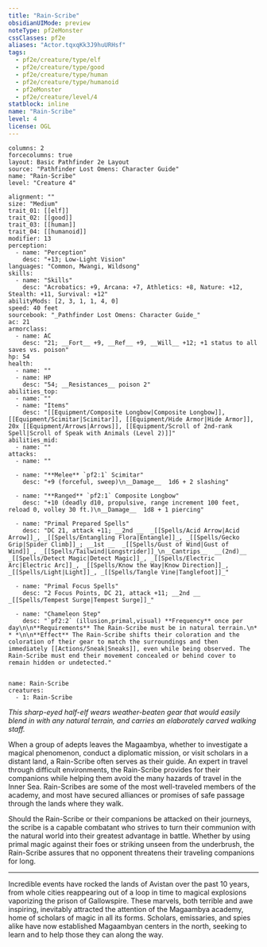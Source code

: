 ```yaml
---
title: "Rain-Scribe"
obsidianUIMode: preview
noteType: pf2eMonster
cssClasses: pf2e
aliases: "Actor.tqxqKk3J9huURHsf" 
tags:
  - pf2e/creature/type/elf
  - pf2e/creature/type/good
  - pf2e/creature/type/human
  - pf2e/creature/type/humanoid
  - pf2eMonster
  - pf2e/creature/level/4
statblock: inline
name: "Rain-Scribe"
level: 4
license: OGL
---
```


```statblock
columns: 2
forcecolumns: true
layout: Basic Pathfinder 2e Layout
source: "Pathfinder Lost Omens: Character Guide"
name: "Rain-Scribe"
level: "Creature 4"

alignment: ""
size: "Medium"
trait_01: [[elf]]
trait_02: [[good]]
trait_03: [[human]]
trait_04: [[humanoid]]
modifier: 13
perception:
  - name: "Perception"
    desc: "+13; Low-Light Vision"
languages: "Common, Mwangi, Wildsong"
skills:
  - name: "Skills"
    desc: "Acrobatics: +9, Arcana: +7, Athletics: +8, Nature: +12, Stealth: +11, Survival: +12"
abilityMods: [2, 3, 1, 1, 4, 0]
speed: 40 feet
sourcebook: "_Pathfinder Lost Omens: Character Guide_"
ac: 21
armorclass:
  - name: AC
    desc: "21; __Fort__ +9, __Ref__ +9, __Will__ +12; +1 status to all saves vs. poison"
hp: 54
health:
  - name: ""
  - name: HP
    desc: "54; __Resistances__ poison 2"
abilities_top:
  - name: ""
  - name: "Items"
    desc: "[[Equipment/Composite Longbow|Composite Longbow]], [[Equipment/Scimitar|Scimitar]], [[Equipment/Hide Armor|Hide Armor]], 20x [[Equipment/Arrows|Arrows]], [[Equipment/Scroll of 2nd-rank Spell|Scroll of Speak with Animals (Level 2)]]"
abilities_mid:
  - name: ""
attacks:
  - name: ""

  - name: "**Melee** `pf2:1` Scimitar"
    desc: "+9 (forceful, sweep)\n__Damage__  1d6 + 2 slashing"

  - name: "**Ranged** `pf2:1` Composite Longbow"
    desc: "+10 (deadly d10, propulsive, range increment 100 feet, reload 0, volley 30 ft.)\n__Damage__  1d8 + 1 piercing"

  - name: "Primal Prepared Spells"
    desc: "DC 21, attack +11; __2nd __  _[[Spells/Acid Arrow|Acid Arrow]]_, _[[Spells/Entangling Flora|Entangle]]_, _[[Spells/Gecko Grip|Spider Climb]]_; __1st __  _[[Spells/Gust of Wind|Gust of Wind]]_, _[[Spells/Tailwind|Longstrider]]_\n__Cantrips__  __(2nd)__ _[[Spells/Detect Magic|Detect Magic]]_, _[[Spells/Electric Arc|Electric Arc]]_, _[[Spells/Know the Way|Know Direction]]_, _[[Spells/Light|Light]]_, _[[Spells/Tangle Vine|Tanglefoot]]_"

  - name: "Primal Focus Spells"
    desc: "2 Focus Points, DC 21, attack +11; __2nd __  _[[Spells/Tempest Surge|Tempest Surge]]_"

  - name: "Chameleon Step"
    desc: "`pf2:2` (illusion,primal,visual) **Frequency** once per day\n\n**Requirements** The Rain-Scribe must be in natural terrain.\n* * *\n\n**Effect** The Rain-Scribe shifts their coloration and the coloration of their gear to match the surroundings and then immediately [[Actions/Sneak|Sneaks]], even while being observed. The Rain-Scribe must end their movement concealed or behind cover to remain hidden or undetected."
 
```

```encounter-table
name: Rain-Scribe
creatures:
  - 1: Rain-Scribe
```



_This sharp-eyed half-elf wears weather-beaten gear that would easily blend in with any natural terrain, and carries an elaborately carved walking staff._

When a group of adepts leaves the Magaambya, whether to investigate a magical phenomenon, conduct a diplomatic mission, or visit scholars in a distant land, a Rain-Scribe often serves as their guide. An expert in travel through difficult environments, the Rain-Scribe provides for their companions while helping them avoid the many hazards of travel in the Inner Sea. Rain-Scribes are some of the most well-traveled members of the academy, and most have secured alliances or promises of safe passage through the lands where they walk.

Should the Rain-Scribe or their companions be attacked on their journeys, the scribe is a capable combatant who strives to turn their communion with the natural world into their greatest advantage in battle. Whether by using primal magic against their foes or striking unseen from the underbrush, the Rain-Scribe assures that no opponent threatens their traveling companions for long.

* * *

Incredible events have rocked the lands of Avistan over the past 10 years, from whole cities reappearing out of a loop in time to magical explosions vaporizing the prison of Gallowspire. These marvels, both terrible and awe inspiring, inevitably attracted the attention of the Magaambya academy, home of scholars of magic in all its forms. Scholars, emissaries, and spies alike have now established Magaambyan centers in the north, seeking to learn and to help those they can along the way.

